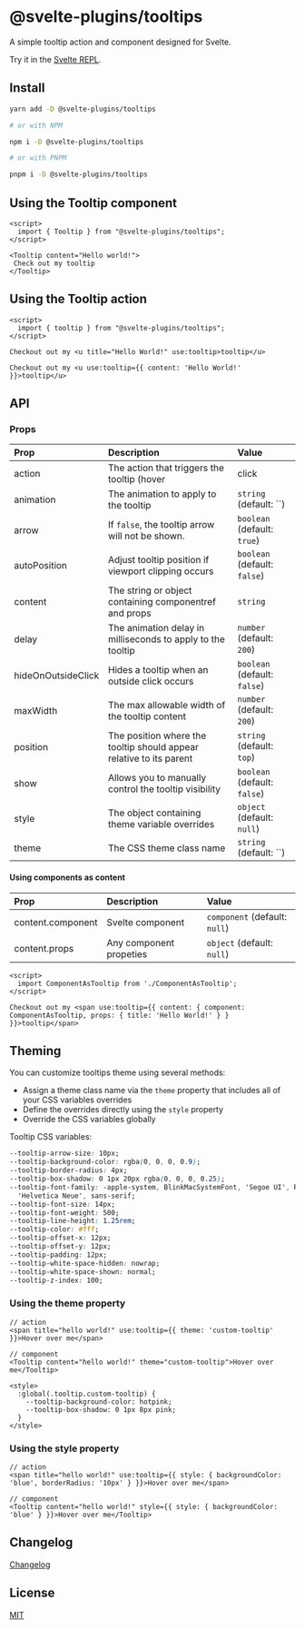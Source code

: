 # @svelte-plugins/tooltips

A simple tooltip action and component designed for Svelte.

Try it in the [Svelte REPL](https://svelte.dev/repl/e63e262a91834400aa567b9b0d20675a?version=3.49.0).

## Install

```bash
yarn add -D @svelte-plugins/tooltips

# or with NPM

npm i -D @svelte-plugins/tooltips

# or with PNPM

pnpm i -D @svelte-plugins/tooltips
```

## Using the Tooltip component
```svelte
<script>
  import { Tooltip } from "@svelte-plugins/tooltips";
</script>

<Tooltip content="Hello world!">
 Check out my tooltip
</Tooltip>
```

## Using the Tooltip action

```svelte
<script>
  import { tooltip } from "@svelte-plugins/tooltips";
</script>

Checkout out my <u title="Hello World!" use:tooltip>tooltip</u>

Checkout out my <u use:tooltip={{ content: 'Hello World!' }}>tooltip</u>
```

## API

### Props
| Prop               | Description                                                         | Value                                         |
| :----------------- | :------------------------------------------------------------------ | :---------------------------------------------- |
| action             | The action that triggers the tooltip (hover | click | prop)         | `string` (default: `hover`)                     |
| animation          | The animation to apply to the tooltip                               | `string` (default: ``)                          |
| arrow              | If `false`, the tooltip arrow will not be shown.                    | `boolean` (default: `true`)                     |
| autoPosition       | Adjust tooltip position if viewport clipping occurs                 | `boolean` (default: `false`)                    |
| content            | The string or object containing componentref and props              | `string` | `object` component (default: ``)     |
| delay              | The animation delay in milliseconds to apply to the tooltip         | `number` (default: `200`)                       |
| hideOnOutsideClick | Hides a tooltip when an outside click occurs                        | `boolean` (default: `false`)                    |
| maxWidth           | The max allowable width of the tooltip content                      | `number` (default: `200`)                       |
| position           | The position where the tooltip should appear relative to its parent | `string` (default: `top`)                       |
| show               | Allows you to manually control the tooltip visibility               | `boolean` (default: `false`)                    |
| style              | The object containing theme variable overrides                      | `object` (default: `null`)                      |
| theme              | The CSS theme class name                                            | `string` (default: ``)                          |

#### Using components as content
| Prop              | Description                                                          | Value                                           |
| :-----------------| :------------------------------------------------------------------- | :---------------------------------------------- |
| content.component | Svelte component                                                     | `component` (default: `null`)                   |
| content.props     | Any component propeties                                              | `object` (default: `null`)                      |


```svelte
<script>
  import ComponentAsTooltip from './ComponentAsTooltip';
</script>

Checkout out my <span use:tooltip={{ content: { component: ComponentAsTooltip, props: { title: 'Hello World!' } } }}>tooltip</span>
```

## Theming
You can customize tooltips theme using several methods:
- Assign a theme class name via the `theme` property that includes all of your CSS variables overrides
- Define the overrides directly using the `style` property
- Override the CSS variables globally

Tooltip CSS variables:

```css
--tooltip-arrow-size: 10px;
--tooltip-background-color: rgba(0, 0, 0, 0.9);
--tooltip-border-radius: 4px;
--tooltip-box-shadow: 0 1px 20px rgba(0, 0, 0, 0.25);
--tooltip-font-family: -apple-system, BlinkMacSystemFont, 'Segoe UI', Roboto, Oxygen-Sans, Ubuntu, Cantarell,
  'Helvetica Neue', sans-serif;
--tooltip-font-size: 14px;
--tooltip-font-weight: 500;
--tooltip-line-height: 1.25rem;
--tooltip-color: #fff;
--tooltip-offset-x: 12px;
--tooltip-offset-y: 12px;
--tooltip-padding: 12px;
--tooltip-white-space-hidden: nowrap;
--tooltip-white-space-shown: normal;
--tooltip-z-index: 100;
```

### Using the theme property

```svelte
// action
<span title="hello world!" use:tooltip={{ theme: 'custom-tooltip' }}>Hover over me</span>

// component
<Tooltip content="hello world!" theme="custom-tooltip">Hover over me</Tooltip>

<style>
  :global(.tooltip.custom-tooltip) {
    --tooltip-background-color: hotpink;
    --tooltip-box-shadow: 0 1px 8px pink;
  }
</style>
```

### Using the style property
```svelte
// action
<span title="hello world!" use:tooltip={{ style: { backgroundColor: 'blue', borderRadius: '10px' } }}>Hover over me</span>

// component
<Tooltip content="hello world!" style={{ style: { backgroundColor: 'blue' } }}>Hover over me</Tooltip>
```

## Changelog

[Changelog](CHANGELOG.md)

## License

[MIT](LICENSE)

